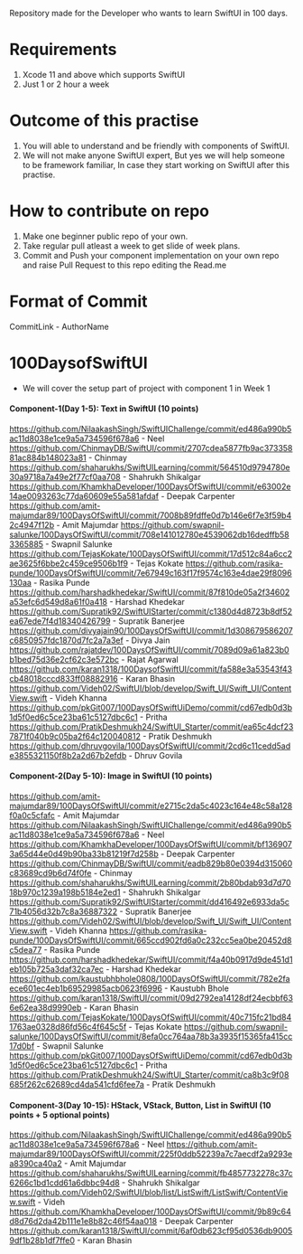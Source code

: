 Repository made for the Developer who wants to learn SwiftUI in 100 days.

# Requirements
1. Xcode 11 and above which supports SwiftUI
2. Just 1 or 2 hour a week

# Outcome of this practise
1. You will able to understand and be friendly with components of SwiftUI.
2. We will not make anyone SwiftUI expert, But yes we will help someone to be framework familiar, In case they start working on SwiftUI after this practise.

# How to contribute on repo 
1. Make one beginner public repo of your own.
2. Take regular pull atleast a week to get slide of week plans.
3. Commit and Push your component implementation on your own repo and raise Pull Request to this repo editing the Read.me

# Format of Commit
CommitLink - AuthorName

# 100DaysofSwiftUI
* We will cover the setup part of project with component 1 in Week 1

#### Component-1(Day 1-5): Text in SwiftUI (10 points)

https://github.com/NilaakashSingh/SwiftUIChallenge/commit/ed486a990b5ac11d8038e1ce9a5a734596f678a6 - Neel
https://github.com/ChinmayDB/SwiftUI/commit/2707cdea5877fb9ac37335881ac884b148023a81 - Chinmay
https://github.com/shaharukhs/SwiftUILearning/commit/564510d9794780e30a9718a7a49e2f77cf0aa708 - Shahrukh Shikalgar
https://github.com/KhamkhaDeveloper/100DaysOfSwiftUI/commit/e63002e14ae0093263c77da60609e55a581afdaf - Deepak Carpenter
https://github.com/amit-majumdar89/100DaysOfSwiftUI/commit/7008b89fdffe0d7b146e6f7e3f59b42c4947f12b - Amit Majumdar
https://github.com/swapnil-salunke/100DaysOfSwiftUI/commit/708e141012780e4539062db16dedffb583365885 - Swapnil Salunke
https://github.com/TejasKokate/100DaysOfSwiftUI/commit/17d512c84a6cc2ae3625f6bbe2c459ce9506b1f9 - Tejas Kokate
https://github.com/rasika-punde/100DaysOfSwiftUI/commit/7e67949c163f17f9574c163e4dae29f8096130aa - Rasika Punde
https://github.com/harshadkhedekar/SwiftUI/commit/87f810de05a2f34602a53efc6d549d8a61f0a418 - Harshad Khedekar
https://github.com/Supratik92/SwiftUIStarter/commit/c1380d4d8723b8df52ea67ede7f4d18340426799 - Supratik Banerjee
https://github.com/divyajain90/100DaysOfSwiftUI/commit/1d308679586207c6850957fdc1870d7fc2a7a3ef - Divya Jain
https://github.com/rajatdev/100DaysOfSwiftUI/commit/7089d09a61a823b0b1bed75d36e2cf62c3e572bc - Rajat Agarwal
https://github.com/karan1318/100DaysofSwiftUI/commit/fa588e3a53543f43cb48018cccd833ff08882916 - Karan Bhasin
https://github.com/Videh02/SwiftUI/blob/develop/Swift_UI/Swift_UI/ContentView.swift - Videh Khanna
https://github.com/pkGit007/100DaysOfSwiftUiDemo/commit/cd67edb0d3b1d5f0ed6c5ce23ba61c5127dbc6c1 - Pritha
https://github.com/PratikDeshmukh24/SwiftUI_Starter/commit/ea65c4dcf237871f040b9c05ba2f64c120040812 - Pratik Deshmukh
https://github.com/dhruvgovila/100DaysOfSwiftUI/commit/2cd6c11cedd5ade3855321150f8b2a2d67b2efdb - Dhruv Govila

#### Component-2(Day 5-10): Image in SwiftUI (10 points)
https://github.com/amit-majumdar89/100DaysOfSwiftUI/commit/e2715c2da5c4023c164e48c58a128f0a0c5cfafc - Amit Majumdar
https://github.com/NilaakashSingh/SwiftUIChallenge/commit/ed486a990b5ac11d8038e1ce9a5a734596f678a6 - Neel
https://github.com/KhamkhaDeveloper/100DaysOfSwiftUI/commit/bf1369073a65d44e0d49b90ba33b81219f7d258b - Deepak Carpenter
https://github.com/ChinmayDB/SwiftUI/commit/eadb829b80e0394d315060c83689cd9b6d74f0fe - Chinmay
https://github.com/shaharukhs/SwiftUILearning/commit/2b80bdab93d7d7018b970c1239a198b5184e2ed1 - Shahrukh Shikalgar
https://github.com/Supratik92/SwiftUIStarter/commit/dd416492e6933da5c71b4056d32b7c8a36887322 - Supratik Banerjee
https://github.com/Videh02/SwiftUI/blob/develop/Swift_UI/Swift_UI/ContentView.swift - Videh Khanna
https://github.com/rasika-punde/100DaysOfSwiftUI/commit/665ccd902fd6a0c232cc5ea0be20452d8c5dea77 - Rasika Punde
https://github.com/harshadkhedekar/SwiftUI/commit/f4a40b0917d9de451d1eb105b725a3daf32ca7ec - Harshad Khedekar
https://github.com/kaustubhbhole0808/100DaysOfSwiftUI/commit/782e2faece601ec4eb1b69529985acb0623f6996 - Kaustubh Bhole
https://github.com/karan1318/SwiftUI/commit/09d2792ea14128df24ecbbf636e62ea38d9990eb - Karan Bhasin
https://github.com/TejasKokate/100DaysOfSwiftUI/commit/40c715fc21bd841763ae0328d86fd56c4f645c5f - Tejas Kokate
https://github.com/swapnil-salunke/100DaysOfSwiftUI/commit/8efa0cc764aa78b3a3935f15365fa415cc17d0bf - Swapnil Salunke
https://github.com/pkGit007/100DaysOfSwiftUiDemo/commit/cd67edb0d3b1d5f0ed6c5ce23ba61c5127dbc6c1 - Pritha
https://github.com/PratikDeshmukh24/SwiftUI_Starter/commit/ca8b3c9f08685f262c62689cd4da541cfd6fee7a - Pratik Deshmukh

#### Component-3(Day 10-15): HStack, VStack, Button, List in SwiftUI (10 points + 5 optional points)
https://github.com/NilaakashSingh/SwiftUIChallenge/commit/ed486a990b5ac11d8038e1ce9a5a734596f678a6 - Neel
https://github.com/amit-majumdar89/100DaysOfSwiftUI/commit/225f0ddb52239a7c7aecdf2a9293ea8390ca40a2 - Amit Majumdar
https://github.com/shaharukhs/SwiftUILearning/commit/fb4857732278c37c6266c1bd1cdd61a6dbbc94d8 - Shahrukh Shikalgar
https://github.com/Videh02/SwiftUI/blob/list/ListSwift/ListSwift/ContentView.swift - Videh
https://github.com/KhamkhaDeveloper/100DaysOfSwiftUI/commit/9b89c64d8d76d2da42b111e1e8b82c46f54aa018 - Deepak Carpenter
https://github.com/karan1318/SwiftUI/commit/6af0db623cf95d0536db90059df1b28b1df7ffe0 - Karan Bhasin

